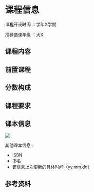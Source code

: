 # 课程信息

课程开设时间 ：学年X学期

推荐选课年级 ：大X

## 课程内容

## 前置课程

## 分数构成

## 课程要求

## 课本信息

![]("课本图片")

其他课本信息：
- ISBN
- 书名
- 该信息上次更新的具体时间（yy.mm.dd）

## 参考资料

